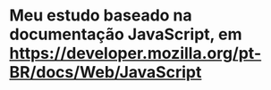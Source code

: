 # Meu estudo baseado na documentação JavaScript, em https://developer.mozilla.org/pt-BR/docs/Web/JavaScript

